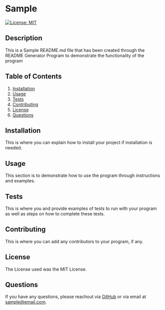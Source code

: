 # Sample
[![License: MIT](https://img.shields.io/badge/License-MIT-yellow.svg)](https://opensource.org/licenses/MIT)
## Description
This is a Sample README.md file that has been created through the README Generator Program to demonstrate the functionality of the program
## Table of Contents
1. [Installation](#installation)
2. [Usage](#usage)
3. [Tests](#tests)
4. [Contributing](#contributing)
5. [License](#license)
6. [Questions](#questions)
## Installation
This is where you can explain how to install your project if installation is needed.
## Usage
This section is to demonstrate how to use the program through instructions and examples. 
## Tests
This is where you and provide examples of tests to run with your program as well as steps on how to complete these tests. 
## Contributing
This is where you can add any contributors to your program, if any. 
## License
The License used was the MIT License.
## Questions
If you have any questions, please reachout via [GitHub](https://github.com/mdeluca13/) or via email at [sample@email.com](mailto:sample@email.com).
